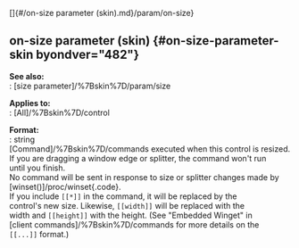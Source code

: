 []{#/on-size parameter (skin).md}/param/on-size}    
## on-size parameter (skin) {#on-size-parameter-skin byondver="482"}    
**See also:**    
:   [size parameter]/%7Bskin%7D/param/size    
<!-- -->    
**Applies to:**    
:   [All]/%7Bskin%7D/control    
<!-- -->    
**Format:**    
:   string    
[Command]/%7Bskin%7D/commands executed when this control is resized.    
If you are dragging a window edge or splitter, the command won\'t run    
until you finish.    
No command will be sent in response to size or splitter changes made by    
[winset()]/proc/winset{.code}.    
If you include `[[*]]` in the command, it will be replaced by the    
control\'s new size. Likewise, `[[width]]` will be replaced with the    
width and `[[height]]` with the height. (See \"Embedded Winget\" in    
[client commands]/%7Bskin%7D/commands for more details on the    
`[[...]]` format.)  